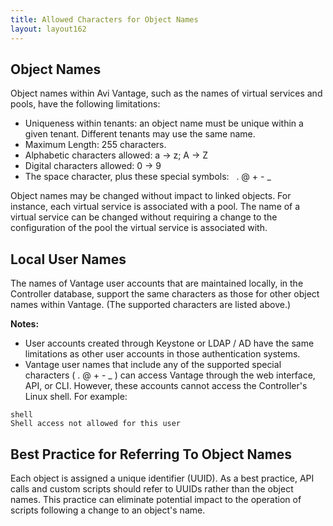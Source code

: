 ```yaml
---
title: Allowed Characters for Object Names
layout: layout162
---
```

## Object Names

Object names within Avi Vantage, such as the names of virtual services and pools, have the following limitations:

* Uniqueness within tenants: an object name must be unique within a given tenant. Different tenants may use the same name. 
* Maximum Length: 255 characters. 
* Alphabetic characters allowed: a -> z; A -> Z 
* Digital characters allowed: 0 -> 9 
* The space character, plus these special symbols:   . @ + - _  

Object names may be changed without impact to linked objects. For instance, each virtual service is associated with a pool. The name of a virtual service can be changed without requiring a change to the configuration of the pool the virtual service is associated with.

## Local User Names

The names of Vantage user accounts that are maintained locally, in the Controller database, support the same characters as those for other object names within Vantage. (The supported characters are listed above.)

**Notes:**

* User accounts created through Keystone or LDAP / AD have the same limitations as other user accounts in those authentication systems. 
* Vantage user names that include any of the supported special characters ( . @ + - _ ) can access Vantage through the web interface, API, or CLI. However, these accounts cannot access the Controller's Linux shell. For example:  
<pre class="command-line language-bash" data-prompt=": >" data-output="2"><code>shell
Shell access not allowed for this user</code></pre> 

## Best Practice for Referring To Object Names

Each object is assigned a unique identifier (UUID). As a best practice, API calls and custom scripts should refer to UUIDs rather than the object names. This practice can eliminate potential impact to the operation of scripts following a change to an object's name.

